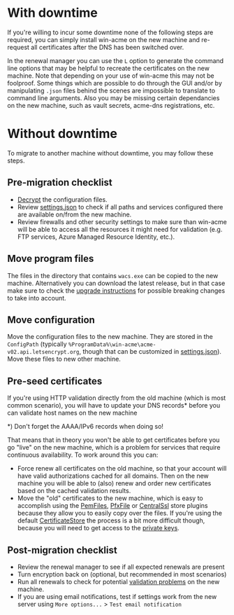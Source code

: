 ---
---
# With downtime
If you're willing to incur some downtime none of the following steps are required,
you can simply install win-acme on the new machine and re-request all certificates
after the DNS has been switched over. 

In the renewal manager you can use the `L` option to generate the command line 
options that may be helpful to recreate the certificates on the new machine. Note
that depending on your use of win-acme this may not be foolproof. Some things which
are possible to do through the GUI and/or by manipulating `.json` files behind the
scenes are impossible to translate to command line arguments. Also you may be missing 
certain dependancies on the new machine, such as vault secrets, acme-dns 
registrations, etc.

# Without downtime
To migrate to another machine without downtime, you may follow these steps.

## Pre-migration checklist
- [Decrypt](/manual/advanced-use/encryption) the configuration files. 
- Review [settings.json](/reference/settings) to check if all paths and services 
configured there are available on/from the new machine.
- Review firewalls and other security settings to make sure than win-acme will be able 
to access all the resources it might need for validation (e.g. FTP services, 
Azure Managed Resource Identity, etc.).

## Move program files
The files in the directory that contains `wacs.exe` can be copied to the new machine. 
Alternatively you can download the latest release, but in that case make sure to 
check the [upgrade instructions](/manual/upgrading/) for possible breaking changes to
take into account.

## Move configuration 
Move the configuration files to the new machine. They are stored in the `ConfigPath` 
(typically `%ProgramData%\win-acme\acme-v02.api.letsencrypt.org`, though 
that can be customized in [settings.json](/reference/settings)). Move these files 
to new other machine. 

## Pre-seed certificates
If you're using HTTP validation directly from the old machine (which is most common 
scenario), you will have to update your DNS records* before you can validate host names
on the new machine 

*) Don't forget the AAAA/IPv6 records when doing so!

That means that in theory you won't be able to get certificates before you go "live" 
on the new machine, which is a problem for services that require continuous 
availability. To work around this you can:

- Force renew all certificates on the old machine, 
so that your account will have valid authorizations cached for all domains. Then
on the new machine you will be able to (also) renew and order new certificates 
based on the cached validation results.
- Move the "old" certificates to the new machine, which is easy to accomplish using
the [PemFiles](/reference/plugins/store/pemfiles), 
[PfxFile](/reference/plugins/store/pfxfile) or 
[CentralSsl](/reference/plugins/store/centralssl) store plugins because they allow
you to easily copy over the files. If you're using the default [CertificateStore](/reference/plugins/store/certificatestore)
the process is a bit more difficult though, because you will need to get access to 
the [private keys](/manual/advanced-use/private-key-management).

## Post-migration checklist
- Review the renewal manager to see if all expected renewals are present
- Turn encryption back on (optional, but recommended in most scenarios)
- Run all renewals to check for potential [validation problems](/manual/validation-problems) on the new machine.
- If you are using email notifications, test if settings work from the new server using `More options...` > `Test email notification`